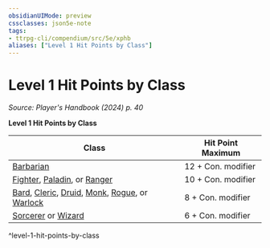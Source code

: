 ```yaml
---
obsidianUIMode: preview
cssclasses: json5e-note
tags:
- ttrpg-cli/compendium/src/5e/xphb
aliases: ["Level 1 Hit Points by Class"]
---
```

# Level 1 Hit Points by Class
*Source: Player's Handbook (2024) p. 40* 

**Level 1 Hit Points by Class**

| Class | Hit Point Maximum |
|-------|-------------------|
| [Barbarian](Misc%20Files/CLI/compendium/classes/barbarian-xphb.md) | 12 + Con. modifier |
| [Fighter](Misc%20Files/CLI/compendium/classes/fighter-xphb.md), [Paladin](Misc%20Files/CLI/compendium/classes/paladin-xphb.md), or [Ranger](Misc%20Files/CLI/compendium/classes/ranger-xphb.md) | 10 + Con. modifier |
| [Bard](Misc%20Files/CLI/compendium/classes/bard-xphb.md), [Cleric](Misc%20Files/CLI/compendium/classes/cleric-xphb.md), [Druid](Misc%20Files/CLI/compendium/classes/druid-xphb.md), [Monk](Misc%20Files/CLI/compendium/classes/monk-xphb.md), [Rogue](Misc%20Files/CLI/compendium/classes/rogue-xphb.md), or [Warlock](Misc%20Files/CLI/compendium/classes/warlock-xphb.md) | 8 + Con. modifier |
| [Sorcerer](Misc%20Files/CLI/compendium/classes/sorcerer-xphb.md) or [Wizard](Misc%20Files/CLI/compendium/classes/wizard-xphb.md) | 6 + Con. modifier |
^level-1-hit-points-by-class